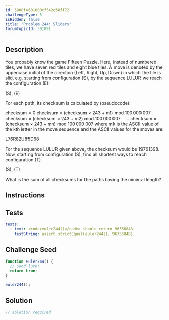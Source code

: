 ```yaml
---
id: 5900f4601000cf542c50ff72
challengeType: 5
isHidden: false
title: 'Problem 244: Sliders'
forumTopicId: 301891
---
```


## Description
<section id='description'>
You probably know the game Fifteen Puzzle. Here, instead of numbered tiles, we have seven red tiles and eight blue tiles.
A move is denoted by the uppercase initial of the direction (Left, Right, Up, Down) in which the tile is slid, e.g. starting from configuration (S), by the sequence LULUR we reach the configuration (E):

(S), (E)


For each path, its checksum is calculated by (pseudocode):

checksum = 0
checksum = (checksum × 243 + m1) mod 100 000 007
checksum = (checksum × 243 + m2) mod 100 000 007
   …
checksum = (checksum × 243 + mn) mod 100 000 007
where mk is the ASCII value of the kth letter in the move sequence and the ASCII values for the moves are:


L76R82U85D68

For the sequence LULUR given above, the checksum would be 19761398.
Now, starting from configuration (S),
find all shortest ways to reach configuration (T).

(S), (T)


What is the sum of all checksums for the paths having the minimal length?
</section>

## Instructions
<section id='instructions'>

</section>

## Tests
<section id='tests'>

```yml
tests:
  - text: <code>euler244()</code> should return 96356848.
    testString: assert.strictEqual(euler244(), 96356848);

```

</section>

## Challenge Seed
<section id='challengeSeed'>

<div id='js-seed'>

```js
function euler244() {
  // Good luck!
  return true;
}

euler244();
```

</div>



</section>

## Solution
<section id='solution'>

```js
// solution required
```

</section>
